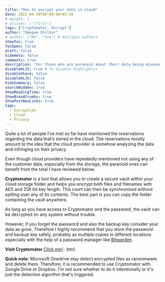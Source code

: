 ```yaml
---
title: "How to encrypt your data in cloud"
date: 2022-04-30T00:00:00+05:30
# weight: 1
# aliases: ["/first"]
tags: ["Cryptomator, Encrypt"]
author: "Deepak Shilkar"
# author: ["Me", "You"] # multiple authors
showToc: true
TocOpen: false
draft: false
hidemeta: false
comments: true
description: "For those who are paranoid about their data being misused in the cloud, here is a solution"
disableHLJS: true # to disable highlightjs
disableShare: false
disableHLJS: false
hideSummary: false
searchHidden: true
ShowReadingTime: true
ShowBreadCrumbs: true
ShowPostNavLinks: true
tags:
  - Encryption
  - Cloud
  - Privacy   
---
```


Quite a lot of people I’ve met so far have mentioned the reservations regarding the data that’s stored in the cloud. The reservations mostly amount to the idea that the cloud provider is somehow analyzing the data and infringing on their privacy. 

Even though cloud providers have repeatedly mentioned not using any of the customer data, especially from the storage, the paranoid ones can benefit from the total I have reviewed below. 

**Cryptomator** is a tool that allows you to create a secure vault within your cloud storage folder and helps you encrypt both files and filenames with AES and 256 bit key length. This court can then be synchronized without spilling over any of its contents. The best part is you can copy the folder containing the vault anywhere. 

As long as you have access to Cryptomator and the password, the vault can be decrypted on any system without trouble. 

However, if you forget the password and also the backup key consider your data as gone. Therefore I highly recommend that you store the password and backup key safely, probably as multiple copies in different locations especially with the help of a password manager like [Bitwarden](https://bitwarden.com/).

**Visit Cryptomator** [Click me](https://cryptomator.org/){: .btn}

**Quick note**: Microsoft Onedrive may detect encrypted files as ransomware and delete them. Therefore, it is recommended to use Cryptomator with Google Drive or Dropbox. I'm not sure whether to do it intentionally or it's just the detection algorithm that's triggered.